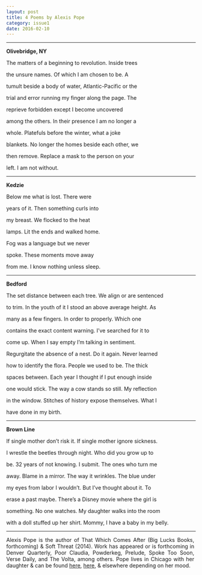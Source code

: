 ```yaml
---
layout: post
title: 4 Poems by Alexis Pope
category: issue1
date: 2016-02-10
---
```


<style>
p {
	max-width: 500px;
    text-align: justify;
}
</style>

___

**Olivebridge, NY**

<p>The matters of a beginning to revolution. Inside trees 

the unsure names. Of which I am chosen to be. A 

tumult beside a body of water, Atlantic-Pacific or the 

trial and error running my finger along the page. The 

reprieve forbidden except I become uncovered 

among the others. In their presence I am no longer a 

whole. Platefuls before the winter, what a joke 

blankets. No longer the homes beside each other, we 

then remove. Replace a mask to the person on your 

left. I am not without.</p>

___

**Kedzie**

<p>Below me what is lost. There were 

years of it. Then something curls into 

my breast. We flocked to the heat 

lamps. Lit the ends and walked home. 

Fog was a language but we never 

spoke. These moments move away 

from me. I know nothing unless sleep.</p>

___

**Bedford**

<p>The set distance between each tree. We align or are sentenced 

to trim. In the youth of it I stood an above average height. As 

many as a few fingers. In order to properly. Which one 

contains the exact content warning. I’ve searched for it to 

come up. When I say empty I’m talking in sentiment. 

Regurgitate the absence of a nest. Do it again. Never learned 

how to identify the flora. People we used to be. The thick 

spaces between. Each year I thought if I put enough inside 

one would stick. The way a cow stands so still. My reflection 

in the window. Stitches of history expose themselves. What I 

have done in my birth.</p>

___

**Brown Line**

<p>If single mother don’t risk it. If single mother ignore sickness. 

I wrestle the beetles through night. Who did you grow up to 

be. 32 years of not knowing. I submit. The ones who turn me 

away. Blame in a mirror. The way it wrinkles. The blue under 

my eyes from labor I wouldn’t. But I’ve thought about it. To 

erase a past maybe. There’s a Disney movie where the girl is 

something. No one watches. My daughter walks into the room 

with a doll stuffed up her shirt. Mommy, I have a baby in my belly.</p>

___

Alexis Pope is the author of That Which Comes After (Big Lucks Books, forthcoming) & Soft Threat (2014). Work has appeared or is forthcoming in Denver Quarterly, Poor Claudia, Powderkeg, Prelude, Spoke Too Soon, Verse Daily, and The Volta, among others. Pope lives in Chicago with her daughter & can be found [here](https://twitter.com/mysticpizzaroll), [here](http://alexispopeisahuman.tumblr.com), & elsewhere depending on her mood.